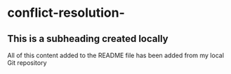 # conflict-resolution-

## This is a subheading created locally

All of this content added to the README file has been added from my local Git repository 